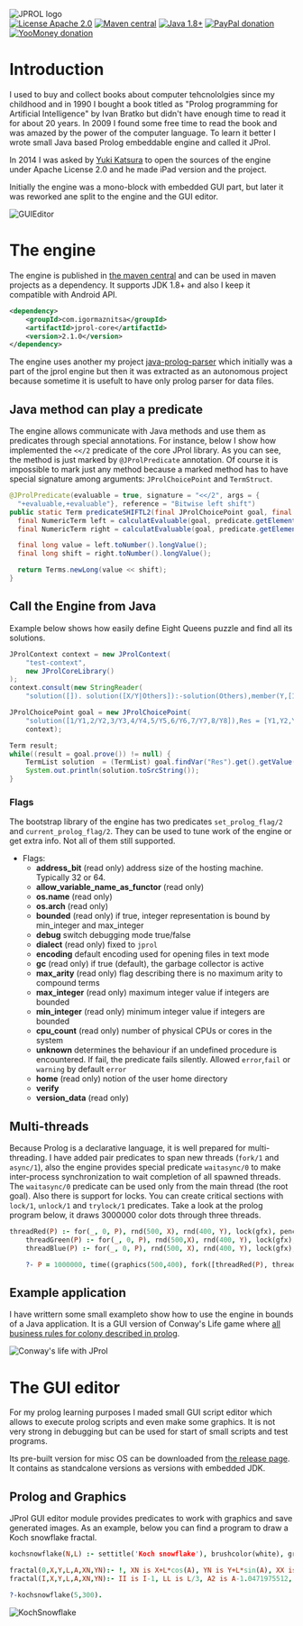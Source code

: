 ![JPROL logo](art/github_logo.png)   
[![License Apache 2.0](https://img.shields.io/badge/license-Apache%20License%202.0-green.svg)](http://www.apache.org/licenses/LICENSE-2.0)
[![Maven central](https://maven-badges.herokuapp.com/maven-central/com.igormaznitsa/jprol-core/badge.svg)](http://search.maven.org/#artifactdetails|com.igormaznitsa|jprol-core|2.1.0|jar)
[![Java 1.8+](https://img.shields.io/badge/java-1.8%2b-green.svg)](http://www.oracle.com/technetwork/java/javase/downloads/index.html)
[![PayPal donation](https://img.shields.io/badge/donation-PayPal-cyan.svg)](https://www.paypal.com/cgi-bin/webscr?cmd=_s-xclick&hosted_button_id=AHWJHJFBAWGL2)
[![YooMoney donation](https://img.shields.io/badge/donation-Yoo.money-blue.svg)](https://yoomoney.ru/to/41001158080699)


# Introduction
I used to buy and collect books about computer tehcnololgies since my childhood and in 1990 I bought a book titled as "Prolog programming for Artificial Intelligence" by Ivan Bratko but didn't have enough time to read it for about 20 years. In 2009 I found some free time to read the book and was amazed by the power of the computer language. To learn it better I wrote small Java based Prolog embeddable engine and called it JProl.   

In 2014 I was asked by [Yuki Katsura](http://iprolog.appstor.io/) to open the sources of the engine under Apache License 2.0 and he made iPad version and the project.

Initially the engine was a mono-block with embedded GUI part, but later it was reworked ane split to the engine and the GUI editor.

![GUIEditor](https://github.com/raydac/jprol/blob/master/jprolguieditor.png)   


# The engine

The engine is published in [the maven central](https://search.maven.org/artifact/com.igormaznitsa/jprol-core/2.1.0/jar) and can be used in maven projects as a dependency. It supports JDK 1.8+ and also I keep it compatible with Android API.   
```xml
<dependency>
    <groupId>com.igormaznitsa</groupId>
    <artifactId>jprol-core</artifactId>
    <version>2.1.0</version>
</dependency>
```   
The engine uses another my project [java-prolog-parser](https://github.com/raydac/java-prolog-parser) which initially was a part of the jprol engine but then it was extracted as an autonomous project because sometime it is usefult to have only prolog parser for data files. 

## Java method can play a predicate

The engine allows communicate with Java methods and use them as predicates through special annotations.
For instance, below I show how implemented the `<</2` predicate of the core JProl library. As you can see, the method is just marked by `@JProlPredicate` annotation. Of course it is impossible to mark just any method because a marked method has to have special signature among arguments: `JProlChoicePoint` and `TermStruct`.
```Java
@JProlPredicate(evaluable = true, signature = "<</2", args = {
  "+evaluable,+evaluable"}, reference = "Bitwise left shift")
public static Term predicateSHIFTL2(final JProlChoicePoint goal, final TermStruct predicate) {
  final NumericTerm left = calculatEvaluable(goal, predicate.getElement(0).findNonVarOrSame());
  final NumericTerm right = calculatEvaluable(goal, predicate.getElement(1).findNonVarOrSame());

  final long value = left.toNumber().longValue();
  final long shift = right.toNumber().longValue();

  return Terms.newLong(value << shift);
}
```

## Call the Engine from Java
Example below shows how easily define Eight Queens puzzle and find all its solutions.
```Java
JProlContext context = new JProlContext(
    "test-context",
    new JProlCoreLibrary()
);
context.consult(new StringReader(
    "solution([]). solution([X/Y|Others]):-solution(Others),member(Y,[1,2,3,4,5,6,7,8]),notattack(X/Y,Others). notattack(_,[]). notattack(X/Y,[X1/Y1 | Others]):- Y=\\=Y1, Y1-Y=\\=X1-X, Y1-Y=\\=X-X1, notattack(X/Y,Others). member(Item,[Item|Rest]). member(Item,[First|Rest]):-member(Item,Rest). template([1/Y1,2/Y2,3/Y3,4/Y4,5/Y5,6/Y6,7/Y7,8/Y8])."));

JProlChoicePoint goal = new JProlChoicePoint(
    "solution([1/Y1,2/Y2,3/Y3,4/Y4,5/Y5,6/Y6,7/Y7,8/Y8]),Res = [Y1,Y2,Y3,Y4,Y5,Y6,Y7,Y8].",
    context);

Term result;
while((result = goal.prove()) != null) {
    TermList solution  = (TermList) goal.findVar("Res").get().getValue();
    System.out.println(solution.toSrcString());
}
```

### Flags

The bootstrap library of the engine has two predicates `set_prolog_flag/2` and `current_prolog_flag/2`. They can be used to tune work of the engine or get extra info. Not all of them still supported.
- Flags:
    - __address_bit__ (read only) address size of the hosting machine. Typically 32 or 64.
    - __allow_variable_name_as_functor__ (read only)
    - __os.name__ (read only)
    - __os.arch__ (read only)
    - __bounded__ (read only) if true, integer representation is bound by min_integer and max_integer
    - __debug__ switch debugging mode true/false
    - __dialect__ (read only) fixed to `jprol`
    - __encoding__ default encoding used for opening files in text mode 
    - __gc__ (read only) if true (default), the garbage collector is active
    - __max_arity__ (read only) flag describing there is no maximum arity to compound terms
    - __max_integer__ (read only) maximum integer value if integers are bounded
    - __min_integer__ (read only) minimum integer value if integers are bounded
    - __cpu_count__ (read only) number of physical CPUs or cores in the system
    - __unknown__ determines the behaviour if an undefined procedure is encountered. If fail, the predicate fails silently. Allowed `error`,`fail` or `warning` by default `error`
    - __home__ (read only) notion of the user home directory
    - __verify__
    - __version_data__ (read only)


## Multi-threads
Because Prolog is a declarative language, it is well prepared for multi-threading. I have added pair predicates to span new threads (`fork/1` and `async/1`), also the engine provides special predicate `waitasync/0` to make inter-process synchronization to wait completion of all spawned threads. The `waitasync/0` predicate can be used only from the main thread (the root goal). Also there is support for locks. You can create critical sections with `lock/1`, `unlock/1` and `trylock/1` predicates. Take a look at the prolog program below, it draws 3000000 color dots through three threads.
```Prolog
threadRed(P) :- for(_, 0, P), rnd(500, X), rnd(400, Y), lock(gfx), pencolor(red), dot(X, Y), unlock(gfx), fail.
    threadGreen(P) :- for(_, 0, P), rnd(500,X), rnd(400, Y), lock(gfx), pencolor(green), dot(X, Y), unlock(gfx), fail.
    threadBlue(P) :- for(_, 0, P), rnd(500, X), rnd(400, Y), lock(gfx), pencolor(blue), dot(X,Y), unlock(gfx), fail.

    ?- P = 1000000, time((graphics(500,400), fork([threadRed(P), threadGreen(P), threadBlue(P)]))).
```

## Example application

I have writtern some small exampleto show how to use the engine in bounds of a Java application. It is a GUI version of Conway's Life game where [all business rules for colony described in prolog](/examples/java/jprol-example-life/src/main/java/com/igormaznitsa/jprol/example/life/LifeLibrary.java).   

![Conway's life with JProl](/art/jprol-example-life.png)   


# The GUI editor

For my prolog learning purposes I maded small GUI script editor which allows to execute prolog scripts and even make some graphics. It is not very strong in debugging but can be used for start of small scripts and test programs.

Its pre-built version for misc OS can be downloaded from [the release page](https://github.com/raydac/java-prolog-parser/releases/latest). It contains as standcalone versions as versions with embedded JDK.

## Prolog and Graphics
JProl GUI editor module provides predicates to work with graphics and save generated images. As an example, below you can find a program to draw a Koch snowflake fractal.
```Prolog
kochsnowflake(N,L) :- settitle('Koch snowflake'), brushcolor(white), graphics(300,300), pencolor(red), time((fractal(N,30,80,L,0,X1,Y1), fractal(N,X1,Y1,L,2.0943951024,X2,Y2), fractal(N,X2,Y2,L,4.1887902048,_,_))).

fractal(0,X,Y,L,A,XN,YN):- !, XN is X+L*cos(A), YN is Y+L*sin(A), XX is round(X),XXN is round(XN), YY is round(Y),YYN is round(YN), plot(XX,YY,XXN,YYN).
fractal(I,X,Y,L,A,XN,YN):- II is I-1, LL is L/3, A2 is A-1.0471975512, A3 is A+1.0471975512, fractal(II,X,Y,LL,A,X1,Y1), fractal(II,X1,Y1,LL,A2,X2,Y2), fractal(II,X2,Y2,LL,A3,X3,Y3), fractal(II,X3,Y3,LL,A,XN,YN).

?-kochsnowflake(5,300).
```
![KochSnowflake](https://github.com/raydac/jprol/blob/master/jprolgui.png)
